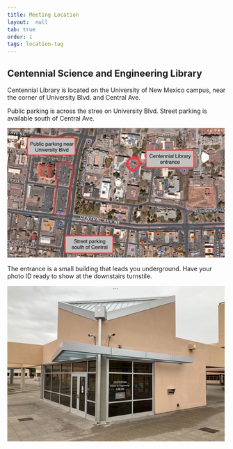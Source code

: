```yaml
---
title: Meeting Location
layout:  null
tab: true
order: 1
tags: location-tag
---
```


## Centennial Science and Engineering Library

Centennial Library is located on the University of New Mexico campus, near the corner of University Blvd. and Central Ave.

Public parking is across the stree on University Blvd. Street parking is available south of Central Ave.

<img src='/assets/images/IMG_1174.jpeg' alt='map' width='500'>

The entrance is a small building that leads you underground. Have your photo ID ready to show at the downstairs turnstile.

<img src='/assets/images/IMG_1175.jpeg' alt='entrance' width='500'>
